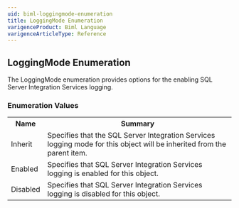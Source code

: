 ```yaml
---
uid: biml-loggingmode-enumeration
title: LoggingMode Enumeration
varigenceProduct: Biml Language
varigenceArticleType: Reference
---
```


## LoggingMode Enumeration<div class="LanguageSummary"><div class ="SummaryItem">The LoggingMode enumeration provides options for the enabling SQL Server Integration Services logging.</div></div><div class="EnumValueGroup">### Enumeration Values<table id="EnumValue" class="MemberList"><tbody><tr><th class="MemberNameColumnHeader">Name</th><th class="MemberSummaryColumnHeader">Summary</th></tr><tr class="cd0"><td class="MemberName">Inherit</td><td class="MemberSummary"><div class ="SummaryItem">Specifies that the SQL Server Integration Services logging mode for this object will be inherited from the parent item.</div></td></tr><tr class="cd1"><td class="MemberName">Enabled</td><td class="MemberSummary"><div class ="SummaryItem">Specifies that SQL Server Integration Services logging is enabled for this object.</div></td></tr><tr class="cd0"><td class="MemberName">Disabled</td><td class="MemberSummary"><div class ="SummaryItem">Specifies that SQL Server Integration Services logging is disabled for this object.</div></td></tr></tbody></table></div>